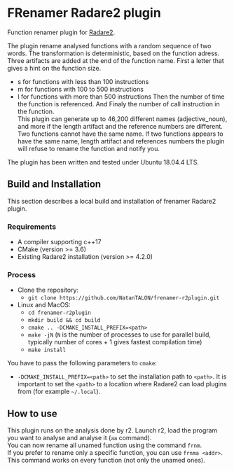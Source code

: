 # FRenamer Radare2 plugin

Function renamer plugin for [Radare2](https://github.com/radareorg/radare2).

The plugin rename analysed functions with a random sequence of two words. The transformation is deterministic, based on the function adress.  
Three artifacts are added at the end of the function name. First a letter that gives a hint on the function size.
- s for functions with less than 100 instructions
- m for functions with 100 to 500 instructions
- l for functions with more than 500 instructions
Then the number of time the function is referenced. And Finaly the number of call instruction in the function.  
This plugin can generate up to 46,200 different names (adjective_noun), and more if the length artifact and the reference numbers are different.  
Two functions cannot have the same name. If two functions appears to have the same name, length artifact and references numbers the plugin will refuse to rename the function and notify you.  

The plugin has been written and tested under Ubuntu 18.04.4 LTS.

## Build and Installation

This section describes a local build and installation of frenamer Radare2 plugin.

### Requirements

* A compiler supporting c++17
* CMake (version >= 3.6)
* Existing Radare2 installation (version >= 4.2.0)

### Process

* Clone the repository:
  * `git clone https://github.com/NatanTALON/frenamer-r2plugin.git`
* Linux and MacOS:
  * `cd frenamer-r2plugin`
  * `mkdir build && cd build`
  * `cmake .. -DCMAKE_INSTALL_PREFIX=<path>`
  * `make -jN` (`N` is the number of processes to use for parallel build, typically number of cores + 1 gives fastest compilation time)
  * `make install`

You have to pass the following parameters to `cmake`:
* `-DCMAKE_INSTALL_PREFIX=<path>` to set the installation path to `<path>`. It is important to set the `<path>` to a location where Radare2 can load plugins from (for example `~/.local`).

## How to use

This plugin runs on the analysis done by r2. Launch r2, load the program you want to analyse and analyse it (`aa` command).  
You can now rename all unamed function using the command `frnm`.  
If you prefer to rename only a specific function, you can use `frnma <addr>`. This command works on every function (not only the unamed ones).
